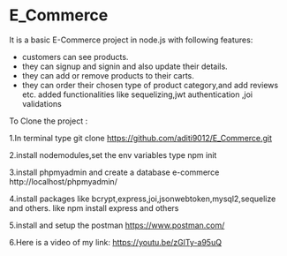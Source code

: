 # E_Commerce
It is a basic E-Commerce project in node.js with following features:
- customers can see products.
- they can signup and signin and also update their details.
- they can add or remove products to their carts.
- they can order their chosen type of product category,and add reviews etc.
added functionalities like sequelizing,jwt authentication ,joi validations


To Clone the project :

 1.In terminal type git clone https://github.com/aditi9012/E_Commerce.git
  
 2.install nodemodules,set the env variables
    type npm init 
    
 3.install phpmyadmin and create a database e-commerce 
    http://localhost/phpmyadmin/
    
 4.install packages like bcrypt,express,joi,jsonwebtoken,mysql2,sequelize and others.
    like npm install express and others
    
 5.install and setup the postman
    https://www.postman.com/
    
 6.Here is a video of my link:
    https://youtu.be/zGlTy-a95uQ
